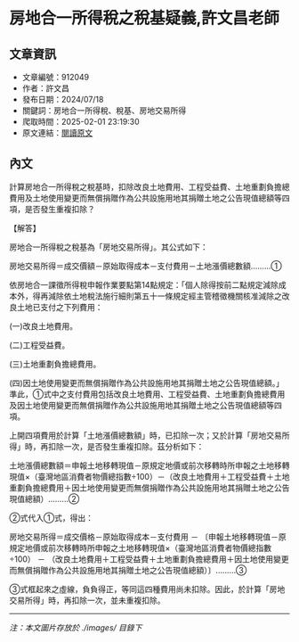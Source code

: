 # 房地合一所得稅之稅基疑義,許文昌老師

## 文章資訊
- 文章編號：912049
- 作者：許文昌
- 發布日期：2024/07/18
- 關鍵詞：房地合一所得稅、稅基、房地交易所得
- 爬取時間：2025-02-01 23:19:30
- 原文連結：[閱讀原文](https://real-estate.get.com.tw/Columns/detail.aspx?no=912049)

## 內文


計算房地合一所得稅之稅基時，扣除改良土地費用、工程受益費、土地重劃負擔總費用及土地使用變更而無償捐贈作為公共設施用地其捐贈土地之公告現值總額等四項，是否發生重複扣除？


【解答】


房地合一所得稅之稅基為「房地交易所得」。其公式如下：


房地交易所得＝成交價額－原始取得成本－支付費用－土地漲價總數額………①


依房地合一課徵所得稅申報作業要點第14點規定：「個人除得按前二點規定減除成本外，得再減除依土地稅法施行細則第五十一條規定經主管稽徵機關核准減除之改良土地已支付之下列費用：


(一)改良土地費用。


(二)工程受益費。


(三)土地重劃負擔總費用。


(四)因土地使用變更而無償捐贈作為公共設施用地其捐贈土地之公告現值總額。」準此，①式中之支付費用包括改良土地費用、工程受益費、土地重劃負擔總費用及因土地使用變更而無償捐贈作為公共設施用地其捐贈土地之公告現值總額等四項。


上開四項費用於計算「土地漲價總數額」時，已扣除一次；又於計算「房地交易所得」時，再扣除一次，是否發生重複扣除。茲分析如下：


土地漲價總數額＝申報土地移轉現值－原規定地價或前次移轉時所申報之土地移轉現值×（臺灣地區消費者物價總指數÷100）－（改良土地費用＋工程受益費＋土地重劃負擔總費用＋因土地使用變更而無償捐贈作為公共設施用地其捐贈土地之公告現值總額）………②


②式代入①式，得出：


房地交易所得＝成交價格－原始取得成本－支付費用
－
〔申報土地移轉現值－原規定地價或前次移轉時所申報之土地移轉現值×（臺灣地區消費者物價總指數÷100）
－
（改良土地費用＋工程受益費＋土地重劃負擔總費用＋因土地使用變更而無償捐贈作為公共設施用地其捐贈土地之公告現值總額）〕………③


③式框起來之虛線，負負得正，等同這四種費用尚未扣除。因此，於計算「房地交易所得」時，再扣除一次，並未重複扣除。

---
*注：本文圖片存放於 ./images/ 目錄下*

